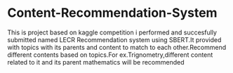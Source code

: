 # Content-Recommendation-System
This is  project based on kaggle competition i performed and succesfully submitted named LECR Recommendation system using SBERT.It provided with topics with its parents and content to match to each other.Recommend different contents based on topics.For ex.Trignometry,different content related to it and its parent mathematics will be recommended

